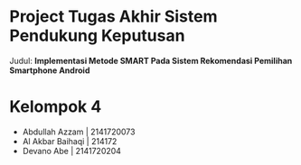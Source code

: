 # Project Tugas Akhir Sistem Pendukung Keputusan


Judul: __Implementasi Metode SMART Pada Sistem Rekomendasi Pemilihan Smartphone Android__

# Kelompok 4
* Abdullah Azzam | 2141720073
* Al Akbar Baihaqi | 214172
* Devano Abe | 2141720204
